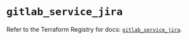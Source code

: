 # `gitlab_service_jira`

Refer to the Terraform Registry for docs: [`gitlab_service_jira`](https://registry.terraform.io/providers/gitlabhq/gitlab/17.1.0/docs/resources/service_jira).
